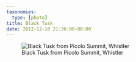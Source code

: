 ```yaml
---
taxonomies:
  type: [photo]
title: Black Tusk
date: 2012-12-10 21:36:00-08:00
---
```

<figure>
  <img src="/media/images/photos/2012/12/black-tusk.jpg" title="Black Tusk from Picolo Summit, Whistler"/>
  <figcaption>Black Tusk from Picolo Summit, Whistler</figcaption>
</figure>
